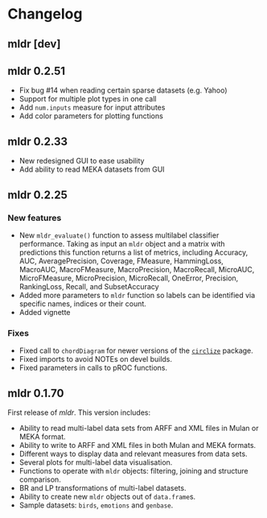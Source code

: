 # Changelog

## mldr [dev]

## mldr 0.2.51

* Fix bug #14 when reading certain sparse datasets (e.g. Yahoo)
* Support for multiple plot types in one call
* Add `num.inputs` measure for input attributes
* Add color parameters for plotting functions

## mldr 0.2.33

* New redesigned GUI to ease usability
* Add ability to read MEKA datasets from GUI

## mldr 0.2.25

### New features

* New `mldr_evaluate()` function to assess multilabel classifier performance. Taking as input an `mldr` object and a matrix with predictions this function returns a list of metrics, including Accuracy, AUC, AveragePrecision, Coverage, FMeasure, HammingLoss, MacroAUC, MacroFMeasure, MacroPrecision, MacroRecall, MicroAUC, MicroFMeasure, MicroPrecision, MicroRecall, OneError, Precision, RankingLoss, Recall, and SubsetAccuracy
* Added more parameters to `mldr` function so labels can be identified via specific names,
indices or their count.
* Added vignette

### Fixes

* Fixed call to `chordDiagram` for newer versions of the [`circlize`](https://github.com/jokergoo/circlize) package.
* Fixed imports to avoid NOTEs on devel builds.
* Fixed parameters in calls to pROC functions.

## mldr 0.1.70

First release of *mldr*. This version includes:

* Ability to read multi-label data sets from ARFF and XML files in Mulan or MEKA format.
* Ability to write to ARFF and XML files in both Mulan and MEKA formats.
* Different ways to display data and relevant measures from data sets.
* Several plots for multi-label data visualisation.
* Functions to operate with `mldr` objects: filtering, joining and structure comparison.
* BR and LP transformations of multi-label datasets.
* Ability to create new `mldr` objects out of `data.frame`s.
* Sample datasets: `birds`, `emotions` and `genbase`.
